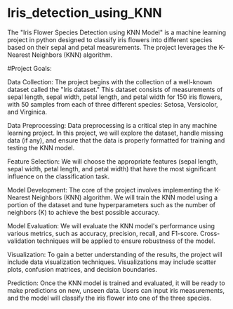 # Iris_detection_using_KNN
The "Iris Flower Species Detection using KNN Model" is a machine learning project in python designed to classify iris flowers into different species based on their sepal and petal measurements. The project leverages the K-Nearest Neighbors (KNN) algorithm.

#Project Goals:

Data Collection: The project begins with the collection of a well-known dataset called the "Iris dataset." This dataset consists of measurements of sepal length, sepal width, petal length, and petal width for 150 iris flowers, with 50 samples from each of three different species: Setosa, Versicolor, and Virginica.

Data Preprocessing: Data preprocessing is a critical step in any machine learning project. In this project, we will explore the dataset, handle missing data (if any), and ensure that the data is properly formatted for training and testing the KNN model.

Feature Selection: We will choose the appropriate features (sepal length, sepal width, petal length, and petal width) that have the most significant influence on the classification task.

Model Development: The core of the project involves implementing the K-Nearest Neighbors (KNN) algorithm. We will train the KNN model using a portion of the dataset and tune hyperparameters such as the number of neighbors (K) to achieve the best possible accuracy.

Model Evaluation: We will evaluate the KNN model's performance using various metrics, such as accuracy, precision, recall, and F1-score. Cross-validation techniques will be applied to ensure robustness of the model.

Visualization: To gain a better understanding of the results, the project will include data visualization techniques. Visualizations may include scatter plots, confusion matrices, and decision boundaries.

Prediction: Once the KNN model is trained and evaluated, it will be ready to make predictions on new, unseen data. Users can input iris measurements, and the model will classify the iris flower into one of the three species.
